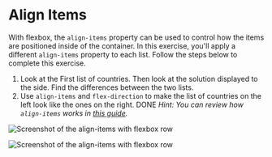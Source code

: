 # Align Items

With flexbox, the `align-items` property can be used to control how the items are positioned inside of the container. In this exercise, you'll apply a different `align-items` property to each list. Follow the steps below to complete this exercise.

1. Look at the First list of countries. Then look at the solution displayed to the side. Find the differences between the two lists.
2. Use `align-items` and `flex-direction` to make the list of countries on the left look like the ones on the right.
   DONE
   _Hint: You can review how `align-items` works in [this guide](https://css-tricks.com/snippets/css/a-guide-to-flexbox/#article-header-id-7)._

![Screenshot of the align-items with flexbox row](/images/13/example-align-row.png)

![Screenshot of the align-items with flexbox row](/images/13/example-align-column.png)
